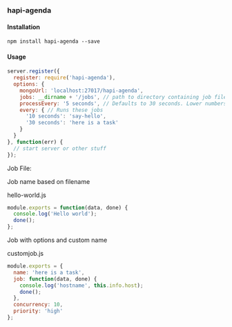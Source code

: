 ### hapi-agenda

#### Installation

```
npm install hapi-agenda --save
```

#### Usage

```js
server.register({
  register: require('hapi-agenda'),
  options: {
    mongoUrl: 'localhost:27017/hapi-agenda',
    jobs: __dirname + '/jobs', // path to directory containing job files
    processEvery: '5 seconds', // Defaults to 30 seconds. Lower numbers = higher db calls
    every: { // Runs these jobs
      '10 seconds': 'say-hello',
      '30 seconds': 'here is a task'
    }
  }
}, function(err) {
  // start server or other stuff
});
```

Job File:

Job name based on filename

hello-world.js
```js
module.exports = function(data, done) {
  console.log('Hello world');
  done();
};
```

Job with options and custom name

customjob.js
```js
module.exports = {
  name: 'here is a task',
  job: function(data, done) {
    console.log('hostname', this.info.host);
    done();
  },
  concurrency: 10,
  priority: 'high'
};
```
